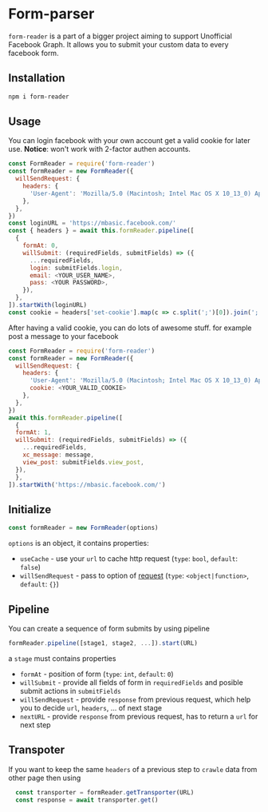 # Form-parser
`form-reader` is a part of a bigger project aiming to support Unofficial Facebook Graph. It allows you to submit your custom data to every facebook form.

## Installation 

```bash
npm i form-reader
```

## Usage
You can login facebook with your own account get a valid cookie for later use. __Notice__: won't work with 2-factor authen accounts.

```javascript
const FormReader = require('form-reader')
const formReader = new FormReader({
  willSendRequest: {
    headers: {
      'User-Agent': 'Mozilla/5.0 (Macintosh; Intel Mac OS X 10_13_0) AppleWebKit/537.36 (KHTML, like Gecko) Chrome/67.0.3396.99 Safari/537.36',
    },
  },
})
const loginURL = 'https://mbasic.facebook.com/'
const { headers } = await this.formReader.pipeline([
  {
    formAt: 0,
    willSubmit: (requiredFields, submitFields) => ({
      ...requiredFields,
      login: submitFields.login,
      email: <YOUR_USER_NAME>,
      pass: <YOUR PASSWORD>,
    }),
  },
]).startWith(loginURL)
const cookie = headers['set-cookie'].map(c => c.split(';')[0]).join(';')
```
After having a valid cookie, you can do lots of awesome stuff. for example post a message to your facebook

```javascript
const FormReader = require('form-reader')
const formReader = new FormReader({
  willSendRequest: {
    headers: {
      'User-Agent': 'Mozilla/5.0 (Macintosh; Intel Mac OS X 10_13_0) AppleWebKit/537.36 (KHTML, like Gecko) Chrome/67.0.3396.99 Safari/537.36',
      cookie: <YOUR_VALID_COOKIE>
    },
  },
})
await this.formReader.pipeline([
  {
  formAt: 1,
  willSubmit: (requiredFields, submitFields) => ({
    ...requiredFields,
    xc_message: message,
    view_post: submitFields.view_post,
  }),
  },
]).startWith('https://mbasic.facebook.com/')
```
## Initialize

```javascript
const formReader = new FormReader(options)
```
`options` is an object, it contains properties:

- `useCache` - use your `url` to cache http request (`type`: `bool`, `default`: `false`)
- `willSendRequest` - pass to option of [request](https://github.com/request/request#requestoptions-callback) (`type`: `<object|function>`, `default`: `{}`)

## Pipeline

You can create a sequence of form submits by using pipeline

```javascript
formReader.pipeline([stage1, stage2, ...]).start(URL)
```
a `stage` must contains properties

- `formAt` - position of form (`type`: `int`, `default`: `0`)
- `willSubmit` - provide all fields of form in `requiredFields` and posible submit actions in `submitFields`
- `willSendRequest` - provide `response` from previous request, which help you to decide `url`, `headers`, ... of next stage
- `nextURL` - provide `response` from previous request, has to return a `url` for next step

## Transpoter

If you want to keep the same `headers` of a previous step to `crawle` data from other page then using 

```javascript
  const transporter = formReader.getTransporter(URL)
  const response = await transporter.get()
```
